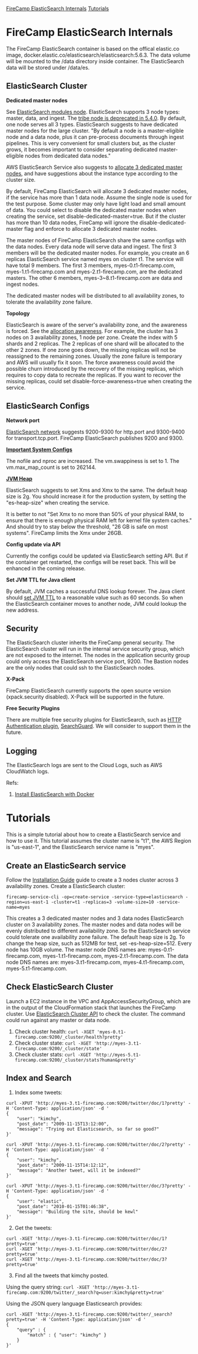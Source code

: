 [FireCamp ElasticSearch Internals](https://github.com/cloudstax/firecamp/tree/master/catalog/elasticsearch#firecamp-elasticsearch-internals)
[Tutorials](https://github.com/cloudstax/firecamp/tree/master/catalog/elasticsearch#tutorials)

# FireCamp ElasticSearch Internals

The FireCamp ElasticSearch container is based on the offical elastic.co image, docker.elastic.co/elasticsearch/elasticsearch:5.6.3. The data volume will be mounted to the /data directory inside container. The ElasticSearch data will be stored under /data/es.

## ElasticSearch Cluster

**Dedicated master nodes**

See [ElasticSearch modules node](https://www.elastic.co/guide/en/elasticsearch/reference/current/modules-node.html). ElasticSearch supports 3 node types: master, data, and ingest. The [tribe node is deprecated in 5.4.0](https://www.elastic.co/guide/en/elasticsearch/reference/current/modules-tribe.html). By default, one node serves all 3 types. ElasticSearch suggests to have dedicated master nodes for the large cluster. "By default a node is a master-eligible node and a data node, plus it can pre-process documents through ingest pipelines. This is very convenient for small clusters but, as the cluster grows, it becomes important to consider separating dedicated master-eligible nodes from dedicated data nodes."

AWS ElasticSearch Service also suggests to [allocate 3 dedicated master nodes](http://docs.aws.amazon.com/elasticsearch-service/latest/developerguide/es-managedomains.html#es-managedomains-dedicatedmasternodes), and have suggestions about the instance type according to the cluster size.

By default, FireCamp ElasticSearch will allocate 3 dedicated master nodes, if the service has more than 1 data node. Assume the single node is used for the test purpose. Some cluster may only have light load and small amount of data. You could select to disable the dedicated master nodes when creating the service, set disable-dedicated-master=true. But if the cluster has more than 10 data nodes, FireCamp will ignore the disable-dedicated-master flag and enforce to allocate 3 dedicated master nodes.

The master nodes of FireCamp ElasticSearch share the same configs with the data nodes. Every data node will serve data and ingest. The first 3 members will be the dedicated master nodes. For example, you create an 6 replicas ElasticSearch service named myes on cluster t1. The service will have total 9 members. The first 3 members, myes-0.t1-firecamp.com, myes-1.t1-firecamp.com and myes-2.t1-firecamp.com, are the dedicated masters. The other 6 members, myes-3~8.t1-firecamp.com are data and ingest nodes.

The dedicated master nodes will be distributed to all availability zones, to tolerate the availability zone failure.

**Topology**

ElasticSearch is aware of the server's availability zone, and the awareness is forced. See the [allocation awareness](https://www.elastic.co/guide/en/elasticsearch/reference/current/allocation-awareness.html). For example, the cluster has 3 nodes on 3 availability zones, 1 node per zone. Create the index with 5 shards and 2 replicas. The 2 replicas of one shard will be allocated to the other 2 zones. If one zone goes down, the missing replicas will not be reassigned to the remaining zones. Usually the zone failure is temporary and AWS will usually fix it soon. The force awareness could avoid the possible churn introduced by the recovery of the missing replicas, which requires to copy data to recreate the replicas. If you want to recover the missing replicas, could set disable-force-awareness=true when creating the service.

## ElasticSearch Configs

**Network port**

[ElasticSearch network](https://www.elastic.co/guide/en/elasticsearch/reference/current/modules-network.html) suggests 9200-9300 for http.port and 9300-9400 for transport.tcp.port. FireCamp ElasticSearch publishes 9200 and 9300.

**[Important System Configs](https://www.elastic.co/guide/en/elasticsearch/reference/current/system-config.html)**

The nofile and nproc are increased. The vm.swappiness is set to 1. The vm.max_map_count is set to 262144.

**[JVM Heap](https://www.elastic.co/guide/en/elasticsearch/reference/current/heap-size.html)**

ElasticSearch suggests to set Xms and Xmx to the same. The default heap size is 2g. You should increase it for the production system, by setting the "es-heap-size" when creating the service.

It is better to not "Set Xmx to no more than 50% of your physical RAM, to ensure that there is enough physical RAM left for kernel file system caches." And should try to stay below the threshold, "26 GB is safe on most systems". FireCamp limits the Xmx under 26GB.

**Config update via API**

Currently the configs could be updated via ElasticSearch setting API. But if the container get restarted, the configs will be reset back. This will be enhanced in the coming release.

**Set JVM TTL for Java client**

By default, JVM caches a successful DNS lookup forever. The Java client should [set JVM TTL](http://docs.aws.amazon.com/AWSSdkDocsJava/latest/DeveloperGuide/java-dg-jvm-ttl.html) to a reasonable value such as 60 seconds. So when the ElasticSearch container moves to another node, JVM could lookup the new address.

## Security

The ElasticSearch cluster inherits the FireCamp general security. The ElasticSearch cluster will run in the internal service security group, which are not exposed to the internet. The nodes in the application security group could only access the ElasticSearch service port, 9200. The Bastion nodes are the only nodes that could ssh to the ElasticSearch nodes.

**X-Pack**

FireCamp ElasticSearch currently supports the open source version (xpack.security disabled). X-Pack will be supported in the future.

**Free Security Plugins**

There are multiple free security plugins for ElasticSearch, such as [HTTP Authentication plugin](https://github.com/elasticfence/elasticsearch-http-user-auth), [SearchGuard](https://github.com/floragunncom/search-guard/tree/5.0.0). We will consider to support them in the future.

## Logging

The ElasticSearch logs are sent to the Cloud Logs, such as AWS CloudWatch logs.


Refs:

1. [Install ElasticSearch with Docker](https://www.elastic.co/guide/en/elasticsearch/reference/current/docker.html)


# Tutorials

This is a simple tutorial about how to create a ElasticSearch service and how to use it. This tutorial assumes the cluster name is "t1", the AWS Region is "us-east-1", and the ElasticSearch service name is "myes".

## Create an ElasticSearch service
Follow the [Installation Guide](https://github.com/cloudstax/firecamp/tree/master/docs/installation) guide to create a 3 nodes cluster across 3 availability zones. Create a ElasticSearch cluster:
```
firecamp-service-cli -op=create-service -service-type=elasticsearch -region=us-east-1 -cluster=t1 -replicas=3 -volume-size=10 -service-name=myes
```

This creates a 3 dedicated master nodes and 3 data nodes ElasticSearch cluster on 3 availability zones. The master nodes and data nodes will be evenly distributed to different availability zone. So the ElasticSearch service could tolerate one availability zone failure. The default heap size is 2g. To change the heap size, such as 512MB for test, set -es-heap-size=512. Every node has 10GB volume. The master node DNS names are: myes-0.t1-firecamp.com, myes-1.t1-firecamp.com, myes-2.t1-firecamp.com. The data node DNS names are: myes-3.t1-firecamp.com, myes-4.t1-firecamp.com, myes-5.t1-firecamp.com.

## Check ElasticSearch Cluster
Launch a EC2 instance in the VPC and AppAccessSecurityGroup, which are in the output of the CloudFormation stack that launches the FireCamp cluster. Use [ElasticSearch Cluster API](https://www.elastic.co/guide/en/elasticsearch/reference/current/cluster.html) to check the cluster. The command could run against any master or data node.
1. Check cluster health: `curl -XGET 'myes-0.t1-firecamp.com:9200/_cluster/health?pretty'`
2. Check cluster state: `curl -XGET 'http://myes-3.t1-firecamp.com:9200/_cluster/state'`
3. Check cluster stats: `curl -XGET 'http://myes-5.t1-firecamp.com:9200/_cluster/stats?human&pretty'`

## Index and Search
1. Index some tweets:
```
curl -XPUT 'http://myes-3.t1-firecamp.com:9200/twitter/doc/1?pretty' -H 'Content-Type: application/json' -d '
{
    "user": "kimchy",
    "post_date": "2009-11-15T13:12:00",
    "message": "Trying out Elasticsearch, so far so good?"
}'

curl -XPUT 'http://myes-3.t1-firecamp.com:9200/twitter/doc/2?pretty' -H 'Content-Type: application/json' -d '
{
    "user": "kimchy",
    "post_date": "2009-11-15T14:12:12",
    "message": "Another tweet, will it be indexed?"
}'

curl -XPUT 'http://myes-3.t1-firecamp.com:9200/twitter/doc/3?pretty' -H 'Content-Type: application/json' -d '
{
    "user": "elastic",
    "post_date": "2010-01-15T01:46:38",
    "message": "Building the site, should be kewl"
}'
```
2. Get the tweets:
```
curl -XGET 'http://myes-3.t1-firecamp.com:9200/twitter/doc/1?pretty=true'
curl -XGET 'http://myes-3.t1-firecamp.com:9200/twitter/doc/2?pretty=true'
curl -XGET 'http://myes-3.t1-firecamp.com:9200/twitter/doc/3?pretty=true'
```
3. Find all the tweets that kimchy posted.

Using the query string: `curl -XGET 'http://myes-3.t1-firecamp.com:9200/twitter/_search?q=user:kimchy&pretty=true'`

Using the JSON query language Elasticsearch provides:
```
curl -XGET 'http://myes-3.t1-firecamp.com:9200/twitter/_search?pretty=true' -H 'Content-Type: application/json' -d '
{
    "query" : {
        "match" : { "user": "kimchy" }
    }
}'
```
